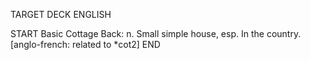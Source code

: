 TARGET DECK
ENGLISH

START
Basic
Cottage
Back: n. Small simple house, esp. In the country. [anglo-french: related to *cot2]
END
